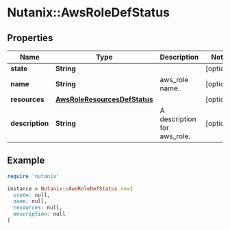 # Nutanix::AwsRoleDefStatus

## Properties

| Name | Type | Description | Notes |
| ---- | ---- | ----------- | ----- |
| **state** | **String** |  | [optional] |
| **name** | **String** | aws_role name. | [optional] |
| **resources** | [**AwsRoleResourcesDefStatus**](AwsRoleResourcesDefStatus.md) |  | [optional] |
| **description** | **String** | A description for aws_role. | [optional] |

## Example

```ruby
require 'nutanix'

instance = Nutanix::AwsRoleDefStatus.new(
  state: null,
  name: null,
  resources: null,
  description: null
)
```

